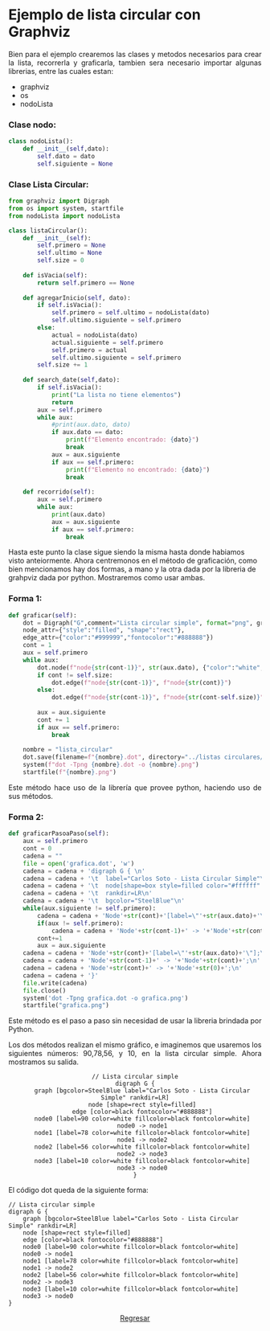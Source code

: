 <h1>Ejemplo de lista circular con Graphviz</h1>

<p align="justify">Bien para el ejemplo crearemos las clases y metodos necesarios para crear la lista, recorrerla y graficarla, tambien sera necesario importar algunas librerias, entre las cuales estan:</p>

<ul>
    <li>graphviz</li>
    <li>os</li>
    <li>nodoLista</li>
</ul>

<h3>Clase nodo:</h3>

```python
class nodoLista(): 
    def __init__(self,dato): 
        self.dato = dato 
        self.siguiente = None
```

<h3>Clase Lista Circular:</h3>

```python
from graphviz import Digraph
from os import system, startfile
from nodoLista import nodoLista

class listaCircular():
    def __init__(self):
        self.primero = None
        self.ultimo = None
        self.size = 0
    
    def isVacia(self):
        return self.primero == None
    
    def agregarInicio(self, dato):
        if self.isVacia():
            self.primero = self.ultimo = nodoLista(dato)
            self.ultimo.siguiente = self.primero
        else:
            actual = nodoLista(dato)
            actual.siguiente = self.primero
            self.primero = actual
            self.ultimo.siguiente = self.primero
        self.size += 1
    
    def search_date(self,dato):
        if self.isVacia():
            print("La lista no tiene elementos")
            return 
        aux = self.primero
        while aux:
            #print(aux.dato, dato)
            if aux.dato == dato:
                print(f"Elemento encontrado: {dato}")
                break
            aux = aux.siguiente
            if aux == self.primero:
                print(f"Elemento no encontrado: {dato}")
                break
    
    def recorrido(self):
        aux = self.primero
        while aux:
            print(aux.dato)
            aux = aux.siguiente
            if aux == self.primero:
                break
```

<p align="">Hasta este punto la clase sigue siendo la misma hasta donde habiamos visto anteiormente. Ahora centremonos en el método de graficación, como bien mencionamos hay dos formas, a mano y la otra dada por la libreria de grahpviz dada por python. Mostraremos como usar ambas.</p>

### Forma 1:

```python
def graficar(self):
    dot = Digraph("G",comment="Lista circular simple", format="png", graph_attr={"label":"Carlos Soto - Lista Circular Simple","rankdir":"LR","bgcolor":"SteelBlue"},
    node_attr={"style":"filled", "shape":"rect"},
    edge_attr={"color":"#999999","fontocolor":"#888888"})
    cont = 1
    aux = self.primero
    while aux:
        dot.node(f"node{str(cont-1)}", str(aux.dato), {"color":"white", "fontcolor":"white", "fillcolor":"black"})
        if cont != self.size:
            dot.edge(f"node{str(cont-1)}", f"node{str(cont)}")
        else:
            dot.edge(f"node{str(cont-1)}", f"node{str(cont-self.size)}")
            
        aux = aux.siguiente
        cont += 1
        if aux == self.primero:
            break
    
    nombre = "lista_circular"
    dot.save(filename=f"{nombre}.dot", directory="../listas circulares/")
    system(f"dot -Tpng {nombre}.dot -o {nombre}.png")
    startfile(f"{nombre}.png")
```

<p align="justify">Este método hace uso de la librería que provee python, haciendo uso de sus métodos.</p>

### Forma 2:

```python
def graficarPasoaPaso(self):
    aux = self.primero
    cont = 0
    cadena = ""
    file = open('grafica.dot', 'w')
    cadena = cadena + 'digraph G { \n'
    cadena = cadena + '\t  label="Carlos Soto - Lista Circular Simple"\n'
    cadena = cadena + '\t  node[shape=box style=filled color="#ffffff" fontcolor="white" fillcolor="black"]\n'
    cadena = cadena + '\t  rankdir=LR\n'
    cadena = cadena + '\t  bgcolor="SteelBlue"\n'
    while(aux.siguiente != self.primero):
        cadena = cadena + 'Node'+str(cont)+'[label=\"'+str(aux.dato)+'\"];\n'
        if(aux != self.primero):
            cadena = cadena + 'Node'+str(cont-1)+' -> '+'Node'+str(cont)+';\n'
        cont+=1
        aux = aux.siguiente
    cadena = cadena + 'Node'+str(cont)+'[label=\"'+str(aux.dato)+'\"];\n'
    cadena = cadena + 'Node'+str(cont-1)+' -> '+'Node'+str(cont)+';\n'
    cadena = cadena + 'Node'+str(cont)+' -> '+'Node'+str(0)+';\n'
    cadena = cadena + '}'
    file.write(cadena)
    file.close()
    system('dot -Tpng grafica.dot -o grafica.png')
    startfile("grafica.png")
```

<p align="justify">Este método es el paso a paso sin necesidad de usar la libreria brindada por Python.</p>

<p align="justify">Los dos métodos realizan el mismo gráfico, e imaginemos que usaremos los siguientes números: 90,78,56, y 10, en la lista circular simple. Ahora 
mostramos su salida.</p>

<center>

```graphviz
// Lista circular simple
digraph G {
	graph [bgcolor=SteelBlue label="Carlos Soto - Lista Circular Simple" rankdir=LR]
	node [shape=rect style=filled]
	edge [color=black fontocolor="#888888"]
	node0 [label=90 color=white fillcolor=black fontcolor=white]
	node0 -> node1
	node1 [label=78 color=white fillcolor=black fontcolor=white]
	node1 -> node2
	node2 [label=56 color=white fillcolor=black fontcolor=white]
	node2 -> node3
	node3 [label=10 color=white fillcolor=black fontcolor=white]
	node3 -> node0
}
```

</center>

<p align="justify">El código dot queda de la siguiente forma:</p>

```code
// Lista circular simple
digraph G {
	graph [bgcolor=SteelBlue label="Carlos Soto - Lista Circular Simple" rankdir=LR]
	node [shape=rect style=filled]
	edge [color=black fontocolor="#888888"]
	node0 [label=90 color=white fillcolor=black fontcolor=white]
	node0 -> node1
	node1 [label=78 color=white fillcolor=black fontcolor=white]
	node1 -> node2
	node2 [label=56 color=white fillcolor=black fontcolor=white]
	node2 -> node3
	node3 [label=10 color=white fillcolor=black fontcolor=white]
	node3 -> node0
}
```

<p align="center"><a href="../graphviz.md">Regresar</a></p>